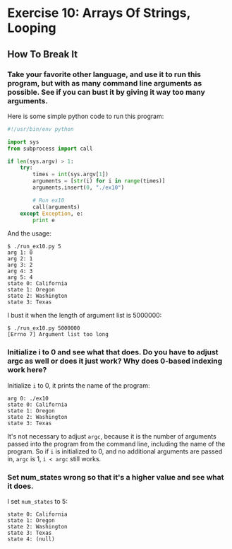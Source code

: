 # Exercise 10: Arrays Of Strings, Looping
## How To Break It
### Take your favorite other language, and use it to run this program, but with as many command line arguments as possible. See if you can bust it by giving it way too many arguments.
Here is some simple python code to run this program:
```py
#!/usr/bin/env python

import sys
from subprocess import call

if len(sys.argv) > 1:
    try:
        times = int(sys.argv[1])
        arguments = [str(i) for i in range(times)]
        arguments.insert(0, "./ex10")

        # Run ex10
        call(arguments)
    except Exception, e:
        print e
```
And the usage:
```
$ ./run_ex10.py 5
arg 1: 0
arg 2: 1
arg 3: 2
arg 4: 3
arg 5: 4
state 0: California
state 1: Oregon
state 2: Washington
state 3: Texas
```
I bust it when the length of argument list is 5000000:
```
$ ./run_ex10.py 5000000
[Errno 7] Argument list too long
```
### Initialize i to 0 and see what that does. Do you have to adjust argc as well or does it just work? Why does 0-based indexing work here?
Initialize `i` to 0, it prints the name of the program:
```
arg 0: ./ex10
state 0: California
state 1: Oregon
state 2: Washington
state 3: Texas
```
It's not necessary to adjust `argc`, because it is the number of arguments passed into the program from the command line, including the name of the program. So if `i` is initialized to 0, and no additional arguments are passed in, `argc` is 1, `i < argc` still works. 

### Set num_states wrong so that it's a higher value and see what it does.
I set `num_states` to 5:
```
state 0: California
state 1: Oregon
state 2: Washington
state 3: Texas
state 4: (null)
```
